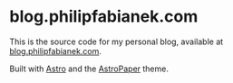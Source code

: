 # blog.philipfabianek.com

This is the source code for my personal blog, available at [blog.philipfabianek.com](https://blog.philipfabianek.com).

Built with [Astro](https://astro.build/) and the [AstroPaper](https://github.com/satnaing/astro-paper) theme.
